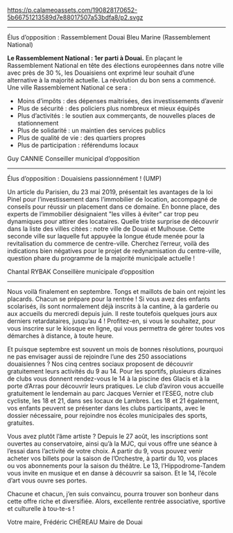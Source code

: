 https://p.calameoassets.com/190828170652-5b66751213589d7e88017507a53bdfa8/p2.svgz

---

Élus d’opposition : Rassemblement Douai Bleu Marine (Rassemblement National)

**Le Rassemblement National : 1er parti à Douai.**
En plaçant le Rassemblement National en tête des élections européennes dans notre ville avec près de 30 %, les Douaisiens ont exprimé leur souhait d’une alternative à la majorité actuelle.
La révolution du bon sens a commencé. Une ville Rassemblement National ce sera :
- Moins d’impôts : des dépenses maitrisées, des investissements d’avenir
- Plus de sécurité : des policiers plus nombreux et mieux équipés
- Plus d’activités : le soutien aux commerçants, de nouvelles places de stationnement
- Plus de solidarité : un maintien des services publics
- Plus de qualité de vie : des quartiers propres
- Plus de participation : référendums locaux

Guy CANNIE
Conseiller municipal d’opposition

---

Élus d’opposition : Douaisiens passionnément ! (UMP)

Un article du Parisien, du 23 mai 2019, présentait les avantages de la loi Pinel pour l’investissement dans l’immobilier de location, accompagné de conseils pour réussir un placement dans ce domaine.
En bonne place, des experts de l’immobilier désignaient "les villes à éviter" car trop peu dynamiques pour attirer des locataires. Quelle triste surprise de découvrir dans la liste des villes citées : notre ville de Douai et Mulhouse.
Cette seconde ville sur laquelle fut appuyée la longue étude menée pour la revitalisation du commerce de centre-ville.
Cherchez l’erreur, voilà des indications bien négatives pour le projet de redynamisation du centre-ville, question phare du programme de la majorité municipale actuelle !

Chantal RYBAK
Conseillère municipale d’opposition

---

Nous voilà finalement en septembre. Tongs et maillots de bain ont rejoint les placards. Chacun se prépare pour la rentrée ! Si vous avez des enfants scolarisés, ils sont normalement déjà inscrits à la cantine, à la garderie ou aux accueils du mercredi depuis juin. Il reste toutefois quelques jours aux derniers retardataires, jusqu’au 4 ! Profitez-en, si vous le souhaitez, pour vous inscrire sur le kiosque en ligne, qui vous permettra de gérer toutes vos démarches à distance, à toute heure.

Et puisque septembre est souvent un mois de bonnes résolutions, pourquoi ne pas envisager aussi de rejoindre l’une des 250 associations douaisiennes ? Nos cinq centres sociaux proposent de découvrir gratuitement leurs activités du 9 au 14. Pour les sportifs, plusieurs dizaines de clubs vous donnent rendez-vous le 14 à la piscine des Glacis et à la porte d’Arras pour découvrir leurs pratiques. Le club d’aviron vous accueille gratuitement le lendemain au parc Jacques Vernier et l’ESEG, notre club cycliste, les 18 et 21, dans ses locaux de Lambres. Les 18 et 21 également, vos enfants peuvent se présenter dans les clubs participants, avec le dossier nécessaire, pour rejoindre nos écoles municipales des sports, gratuites.

Vous avez plutôt l’âme artiste ? Depuis le 27 août, les inscriptions sont ouvertes au conservatoire, ainsi qu’à la MJC, qui vous offre une séance à l’essai dans l’activité de votre choix. A partir du 9, vous pouvez venir acheter vos billets pour la saison de l’Orchestre, à partir du 10, vos places ou vos abonnements pour la saison du théâtre. Le 13, l’Hippodrome-Tandem vous invite en musique et en danse à découvrir sa saison. Et le 14, l’école d’art vous ouvre ses portes.

Chacune et chacun, j’en suis convaincu, pourra trouver son bonheur dans cette offre riche et diversifiée. Alors, excellente rentrée associative, sportive et culturelle à tou-te-s !

Votre maire,
Frédéric CHÉREAU
Maire de Douai
